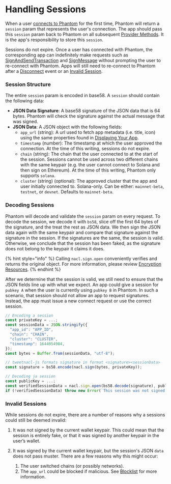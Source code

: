 # Handling Sessions

When a user [connects to Phantom](provider-methods/connect.md) for the first time, Phantom will return a `session` param that represents the user's connection. The app should pass this `session` param back to Phantom on all subsequent [Provider Methods](provider-methods/). It is the app's responsibility to store this `session`.

Sessions do not expire. Once a user has connected with Phantom, the corresponding app can indefinitely make requests such as [SignAndSendTransaction](provider-methods/signandsendtransaction.md) and [SignMessage](provider-methods/signmessage.md) without prompting the user to re-connect with Phantom. Apps will still need to re-connect to Phantom after a [Disconnect](provider-methods/disconnect.md) event or an [Invalid Session](handling-sessions.md#invalid-sessions).

### Session Structure

The entire `session` param is encoded in base58. A `session` should contain the following data:

* **JSON Data Signature**: A base58 signature of the JSON data that is 64 bytes. Phantom will check the signature against the actual message that was signed.
* **JSON Data**: A JSON object with the following fields:
  * `app_url` (string): A url used to fetch app metadata (i.e. title, icon) using the same properties found in [Displaying Your App](../best-practices/displaying-your-app.md).
  * `timestamp` (number): The timestamp at which the user approved the connection. At the time of this writing, sessions do not expire.
  * `chain` (string): The chain that the user connected to at the start of the session. Sessions cannot be used across two different chains with the same keypair (e.g. the user cannot connect to Solana and then sign on Ethereum). At the time of this writing, Phantom only supports `solana`.
  * `cluster` (string) (optional): The approved cluster that the app and user initially connected to. Solana-only. Can be either: `mainnet-beta`, `testnet`, or `devnet`. Defaults to `mainnet-beta`.

### Decoding Sessions

Phantom will decode and validate the `session` param on every request. To decode the session, we decode it with `bs58`, slice off the first 64 bytes of the signature, and the treat the rest as JSON data. We then sign the JSON data again with the same keypair and compare that signature against the signature in the session. If the signatures are the same, the session is valid. Otherwise, we conclude that the session has been faked, as the signature does not belong to the keypair it claims it does.

{% hint style="info" %}
Calling `nacl.sign.open` conveniently verifies and returns the original object. For more information, please review [Encryption Resources](encryption.md#encryption-resources).
{% endhint %}

After we determine that the session is valid, we still need to ensure that the JSON fields line up with what we expect. An app could give a session for `pubkey A` when the user is currently using `pubkey B` in Phantom. In such a scenario, that session should not allow an app to request signatures. Instead, the app must issue a new connect request or use the correct session.

```javascript
// Encoding a session
const privateKey = ...;
const sessionData = JSON.stringify({
  "app_id": "APP_ID",
  "chain": "CHAIN",
  "cluster": "CLUSTER",
  "timestamp": 1644954984,
});
const bytes = Buffer.from(sessionData, "utf-8");

// tweetnacl-js formats signature in format <signature><sessionData>
const signature = bs58.encode(nacl.sign(bytes, privateKey));

// Decoding ja session
const publicKey = ...;
const verifiedSessionData = nacl.sign.open(bs58.decode(signature), publicKey.toBytes());
if (!verifiedSessionData) throw new Error(`This session was not signed by ${publicKey}`);
```

### Invalid Sessions

While sessions do not expire, there are a number of reasons why a sessions could still be deemed invalid:

1. It was not signed by the current wallet keypair. This could mean that the session is entirely fake, or that it was signed by another keypair in the user’s wallet.
2.  It was signed by the current wallet keypair, but the session's JSON `data` does not pass muster. There are a few reasons why this might occur:

    1. The user switched chains (or possibly networks).
    2. The `app_url` could be blocked if malicious. See [Blocklist](../developer-powertools/blocklist.md) for more information.

